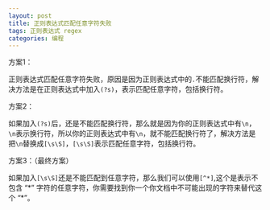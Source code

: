 ```yaml
---
layout: post
title: 正则表达式匹配任意字符失败
tags: 正则表达式 regex
categories: 编程
---
```


方案1：

正则表达式匹配任意字符失败，原因是因为正则表达式中的`.`不能匹配换行符，解决方法是在正则表达式中加入`(?s)`，表示匹配任意字符，包括换行符。

方案2：

如果加入`(?s)`后，还是不能匹配换行符，那么就是因为你的正则表达式中有`\n`，`\n`表示换行符，所以你的正则表达式中有`\n`，就不能匹配换行符了，解决方法是把`\n`替换成`[\s\S]`，`[\s\S]`表示匹配任意字符，包括换行符。

方案3：（最终方案）

如果加入`[\s\S]`还是不能匹配到任意字符，那么我们可以使用`[^*]`,这个是表示不包含 “\*” 字符的任意字符，你需要找到你一个你文档中不可能出现的字符来替代这个 “\*”。